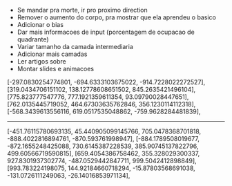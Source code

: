 - Se mandar pra morte, ir pro proximo direction
- Remover o aumento do corpo, pra mostrar que ela aprendeu o basico
- Adicionar o bias
- Dar mais informacoes de input (porcentagem de ocupacao de quadrante)
- Variar tamanho da camada intermediaria
- Adicionar mais camadas
- Ler artigos sobre
- Montar slides e animacoes





[-297.0830254774801, -694.6333103675022, -914.7228022272527],
[319.0434706151102, 138.12778608651502, 845.2635421496104],
[775.823777547776, 777.1921359611354, 93.09790028447651],
[762.0135445719052, 464.67303635762846, 356.1230114112318],
[-568.3439613556116, 619.0517535048862, -759.9628284481839],

--------------------------------

[-451.76115780693135, 45.440905099145766, 705.0478368701818, -888.4022816894761, -870.593761998947],
[-884.1789508019677, -872.1655248425088, 730.6145387228539, 385.90745137822796, 499.60566719590815],
[659.4054386758462, 355.328029300337, 927.8301937302774, -487.0529442847711, 999.5042412898849],
[993.783224198075, 144.92184660718294, -15.87803568691038, -131.0726111249063, -26.14016853971134],

